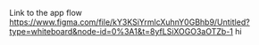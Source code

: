 Link to the app flow https://www.figma.com/file/kY3KSiYrmlcXuhnY0GBhb9/Untitled?type=whiteboard&node-id=0%3A1&t=8yfLSiXOGO3aOTZb-1
hi
